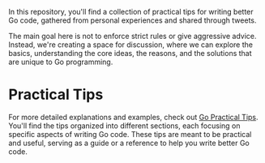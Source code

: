 In this repository, you'll find a collection of practical tips for writing better Go code, gathered from personal experiences and shared through tweets.

The main goal here is not to enforce strict rules or give aggressive advice. Instead, we're creating a space for discussion, where we can explore the basics, understanding the core ideas, the reasons, and the solutions that are unique to Go programming.

# Practical Tips

For more detailed explanations and examples, check out [Go Practical Tips](https://github.com/func25/go-tips/blob/main/tips.md). You'll find the tips organized into different sections, each focusing on specific aspects of writing Go code. These tips are meant to be practical and useful, serving as a guide or a reference to help you write better Go code.